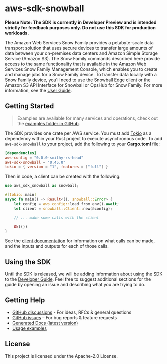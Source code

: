 # aws-sdk-snowball

**Please Note: The SDK is currently in Developer Preview and is intended strictly for
feedback purposes only. Do not use this SDK for production workloads.**

The Amazon Web Services Snow Family provides a petabyte-scale data transport solution that uses secure devices to transfer large amounts of data between your on-premises data centers and Amazon Simple Storage Service (Amazon S3). The Snow Family commands described here provide access to the same functionality that is available in the Amazon Web Services Snow Family Management Console, which enables you to create and manage jobs for a Snow Family device. To transfer data locally with a Snow Family device, you'll need to use the Snowball Edge client or the Amazon S3 API Interface for Snowball or OpsHub for Snow Family. For more information, see the [User Guide](https://docs.aws.amazon.com/AWSImportExport/latest/ug/api-reference.html).

## Getting Started

> Examples are available for many services and operations, check out the
> [examples folder in GitHub](https://github.com/awslabs/aws-sdk-rust/tree/main/examples).

The SDK provides one crate per AWS service. You must add [Tokio](https://crates.io/crates/tokio)
as a dependency within your Rust project to execute asynchronous code. To add `aws-sdk-snowball` to
your project, add the following to your **Cargo.toml** file:

```toml
[dependencies]
aws-config = "0.0.0-smithy-rs-head"
aws-sdk-snowball = "0.45.0"
tokio = { version = "1", features = ["full"] }
```

Then in code, a client can be created with the following:

```rust
use aws_sdk_snowball as snowball;

#[tokio::main]
async fn main() -> Result<(), snowball::Error> {
    let config = aws_config::load_from_env().await;
    let client = snowball::Client::new(&config);

    // ... make some calls with the client

    Ok(())
}
```

See the [client documentation](https://docs.rs/aws-sdk-snowball/latest/aws_sdk_snowball/client/struct.Client.html)
for information on what calls can be made, and the inputs and outputs for each of those calls.

## Using the SDK

Until the SDK is released, we will be adding information about using the SDK to the
[Developer Guide](https://docs.aws.amazon.com/sdk-for-rust/latest/dg/welcome.html). Feel free to suggest
additional sections for the guide by opening an issue and describing what you are trying to do.

## Getting Help

* [GitHub discussions](https://github.com/awslabs/aws-sdk-rust/discussions) - For ideas, RFCs & general questions
* [GitHub issues](https://github.com/awslabs/aws-sdk-rust/issues/new/choose) – For bug reports & feature requests
* [Generated Docs (latest version)](https://awslabs.github.io/aws-sdk-rust/)
* [Usage examples](https://github.com/awslabs/aws-sdk-rust/tree/main/examples)

## License

This project is licensed under the Apache-2.0 License.

